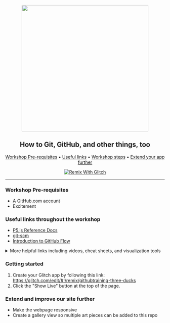 <p align="center">
  <img width="400" src="https://user-images.githubusercontent.com/13326548/61627742-80cf3300-ac4e-11e9-864b-2b3b077f4100.png">
</p>
<h2 align="center">How to Git, GitHub, and other things, too</h2>

<p align="center">
  <a href="#workshop-pre-requisites">Workshop Pre-requisites</a> •
  <a href="#useful-links-throughout-the-workshop">Useful links</a> •
  <a href="#workshop-steps">Workshop steps</a> •
  <a href="#extend-and-improve-your-app-further">Extend your app further</a>
</p>

<p align="center">
  <a href="https://glitch.com/edit/#!/remix/githubtraining-three-ducks">
    <img src="https://cdn.glitch.com/2703baf2-b643-4da7-ab91-7ee2a2d00b5b%2Fremix-button.svg" alt="Remix With Glitch">
  </a>
</p>

---


### Workshop Pre-requisites

- A GitHub.com account
- Excitement

### Useful links throughout the workshop

- [P5.js Reference Docs](https://p5js.org/reference/)
- [git-scm](https://git-scm.com)
- [Introduction to GitHub Flow](https://guides.github.com/introduction/flow/)

<details>
  <summary>More helpful links including videos, cheat sheets, and visualization tools
</summary>

#### Git
- [Git Cheat Sheets](https://services.github.com/on-demand/downloads/github-git-cheat-sheet.pdf)
- [Git Katas](https://github.com/praqma-training/gitkatas)
- [Git Aliases](https://haacked.com/archive/2014/07/28/github-flow-aliases/)

#### Review materials & visualization
- [GitSchool - Visualizing Git](http://git-school.github.io/visualizing-git/)
- [LearnGitBranching](http://learngitbranching.js.org/?NODEMO)

#### GitHub Documentation and Help
- [GitHub Webcasts](https://resources.github.com/webcasts/)
- [Authentication Troubleshooting Guide](https://help.github.com/categories/authenticating-to-github/)
- [GitHub Help Documentation](https://help.github.com/)
- [GitHub Enterprise Documentation](https://help.github.com/enterprise/2.12/)
- [Enterprise Support](https://enterprise.github.com/support)

#### Git and IDEs Webcasts
- [GitHub and Visual Studio](https://resources.github.com/webcasts/GitHub-and-Visual-Studio/)
- [GitHub and IntelliJ IDEs](https://resources.github.com/webcasts/GitHub-and-Intellij-IDEs/)
- [GitHub and Atom.io](https://resources.github.com/webcasts/GitHub-and-Atom/)
- [GitHub and Xcode](https://resources.github.com/webcasts/GitHub-and-Xcode/)
- [GitHub and Eclipse](https://resources.github.com/webcasts/GitHub-and-Eclipse/)
- [GitHub and GitHub Desktop](https://resources.github.com/webcasts/GitHub-and-GitHub-desktop/)
- [GitHub and GitKraken](https://youtu.be/awzPi1XLPnU)

#### Class Images
- [Git Configuration Levels](https://services.github.com/on-demand/images/config-levels.jpg)
- [The Two Stage Commit](https://services.github.com/on-demand/images/two-stage-commit-a.jpg)
- [Reset Modes](https://services.github.com/on-demand/images/reset-modes.jpg)


</details>

### Getting started

1. Create your Glitch app by following this link: https://glitch.com/edit/#!/remix/githubtraining-three-ducks
1. Click the "Show Live" button at the top of the page.

### Extend and improve our site further

- Make the webpage responsive
- Create a gallery view so multiple art pieces can be added to this repo

